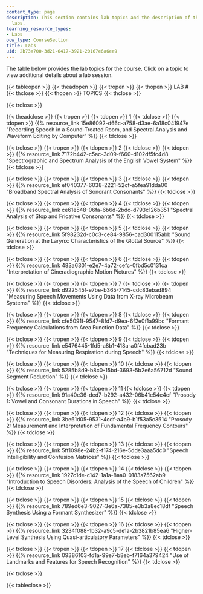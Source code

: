 ```yaml
---
content_type: page
description: This section contains lab topics and the description of the corresponding
  labs.
learning_resource_types:
- Labs
ocw_type: CourseSection
title: Labs
uid: 2b73a700-3d21-6417-3921-20167e6a6ee9
---
```


The table below provides the lab topics for the course. Click on a topic to view additional details about a lab session.

{{< tableopen >}}
{{< theadopen >}}
{{< tropen >}}
{{< thopen >}}
LAB #
{{< thclose >}}
{{< thopen >}}
TOPICS
{{< thclose >}}

{{< trclose >}}

{{< theadclose >}}
{{< tropen >}}
{{< tdopen >}}
1
{{< tdclose >}}
{{< tdopen >}}
{{% resource_link 15e86092-d66c-a758-d3ae-6a18c041947e "Recording Speech in a Sound-Treated Room, and Spectral Analysis and Waveform Editing by Computer" %}}
{{< tdclose >}}

{{< trclose >}}
{{< tropen >}}
{{< tdopen >}}
2
{{< tdclose >}}
{{< tdopen >}}
{{% resource_link 7172b442-c5ac-3d09-f660-d102df5fc4d8 "Spectrographic and Spectrum Analysis of the English Vowel System" %}}
{{< tdclose >}}

{{< trclose >}}
{{< tropen >}}
{{< tdopen >}}
3
{{< tdclose >}}
{{< tdopen >}}
{{% resource_link ef040377-6038-2221-52cf-a5fea91dda00 "Broadband Spectral Analysis of Sonorant Consonants" %}}
{{< tdclose >}}

{{< trclose >}}
{{< tropen >}}
{{< tdopen >}}
4
{{< tdclose >}}
{{< tdopen >}}
{{% resource_link ce61e548-06fa-6b6d-2bdc-d793c126b351 "Spectral Analysis of Stop and Fricative Consonants" %}}
{{< tdclose >}}

{{< trclose >}}
{{< tropen >}}
{{< tdopen >}}
5
{{< tdclose >}}
{{< tdopen >}}
{{% resource_link 5f98232d-c0c3-ce84-9856-cad300115abb "Sound Generation at the Larynx: Characteristics of the Glottal Source" %}}
{{< tdclose >}}

{{< trclose >}}
{{< tropen >}}
{{< tdopen >}}
6
{{< tdclose >}}
{{< tdopen >}}
{{% resource_link 483a6301-e2e7-4a72-cefc-0fbd5c0131ca "Interpretation of Cineradiographic Motion Pictures" %}}
{{< tdclose >}}

{{< trclose >}}
{{< tropen >}}
{{< tdopen >}}
7
{{< tdclose >}}
{{< tdopen >}}
{{% resource_link d922545f-e7be-b365-7145-cdc83ebad894 "Measuring Speech Movements Using Data from X-ray Microbeam Systems" %}}
{{< tdclose >}}

{{< trclose >}}
{{< tropen >}}
{{< tdopen >}}
8
{{< tdclose >}}
{{< tdopen >}}
{{% resource_link cfe5091f-9547-8fd7-d9ea-6f2e0f1a99bc "Formant Frequency Calculations from Area Function Data" %}}
{{< tdclose >}}

{{< trclose >}}
{{< tropen >}}
{{< tdopen >}}
9
{{< tdclose >}}
{{< tdopen >}}
{{% resource_link e5476445-1fd5-a8b1-418a-a0f4fcbad23b "Techniques for Measuring Respiration during Speech" %}}
{{< tdclose >}}

{{< trclose >}}
{{< tropen >}}
{{< tdopen >}}
10
{{< tdclose >}}
{{< tdopen >}}
{{% resource_link 5285b8d9-b8c0-15bd-3693-5b2e6a56712d "Sound Segment Reduction" %}}
{{< tdclose >}}

{{< trclose >}}
{{< tropen >}}
{{< tdopen >}}
11
{{< tdclose >}}
{{< tdopen >}}
{{% resource_link 91a40e36-ded7-b292-a432-06b41e54e4cf "Prosody 1: Vowel and Consonant Durations in Speech" %}}
{{< tdclose >}}

{{< trclose >}}
{{< tropen >}}
{{< tdopen >}}
12
{{< tdclose >}}
{{< tdopen >}}
{{% resource_link 3be61d05-9531-4cdf-a4b9-b1f53a5c3514 "Prosody 2: Measurement and Interpretation of Fundamental Frequency Contours" %}}
{{< tdclose >}}

{{< trclose >}}
{{< tropen >}}
{{< tdopen >}}
13
{{< tdclose >}}
{{< tdopen >}}
{{% resource_link 5ff1098e-24b2-f174-216e-5dde3aaa5dc0 "Speech Intelligibility and Confusion Matrices" %}}
{{< tdclose >}}

{{< trclose >}}
{{< tropen >}}
{{< tdopen >}}
14
{{< tdclose >}}
{{< tdopen >}}
{{% resource_link 1927c1de-c142-1a1a-8aa0-0183a7562ab9 "Introduction to Speech Disorders: Analysis of the Speech of Children" %}}
{{< tdclose >}}

{{< trclose >}}
{{< tropen >}}
{{< tdopen >}}
15
{{< tdclose >}}
{{< tdopen >}}
{{% resource_link 789ed6e3-9027-3e6a-7385-e3b3a8ec18df "Speech Synthesis Using a Formant Synthesizer" %}}
{{< tdclose >}}

{{< trclose >}}
{{< tropen >}}
{{< tdopen >}}
16
{{< tdclose >}}
{{< tdopen >}}
{{% resource_link 3234f088-1b32-a9c5-de1a-2b3821b85ea6 "Higher-Level Synthesis Using Quasi-articulatory Parameters" %}}
{{< tdclose >}}

{{< trclose >}}
{{< tropen >}}
{{< tdopen >}}
17
{{< tdclose >}}
{{< tdopen >}}
{{% resource_link 09386103-fd1a-99e7-b8eb-f7164a379424 "Use of Landmarks and Features for Speech Recognition" %}}
{{< tdclose >}}

{{< trclose >}}

{{< tableclose >}}